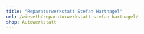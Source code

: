 ```yaml
---
title: "Reparaturwerkstatt Stefan Hartnagel"
url: /wieseth/reparaturwerkstatt-stefan-hartnagel/
shop: Autowerkstatt
---
```

